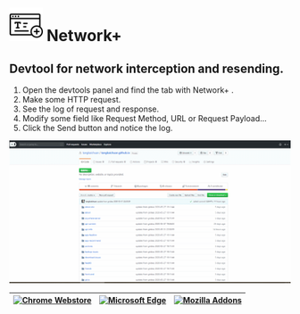 # <img src="assets/icon.svg" height="60px"></img> Network+

## Devtool for network interception and resending.
 
1. Open the devtools panel and find the tab with Network+ .
2. Make some HTTP request.
3. See the log of request and response.
4. Modify some field like Request Method, URL or Request Payload...
5. Click the Send button and notice the log.

![screen_recording](assets/screen_recording.gif)


[<img alt="Chrome Webstore" src="https://raw.githubusercontent.com/GoogleChrome/webstore-docs/master/images/ChromeWebStore_BadgeWBorder_v2_206x58.png" height="45" />](https://chrome.google.com/webstore/detail/network%2B/nfeeojenagochlldompjclkogikjlhlf) | [<img alt="Microsoft Edge" src="https://developer.microsoft.com/en-us/store/badges/images/English_get-it-from-MS.png" height="45" />](https://microsoftedge.microsoft.com/addons/detail/egffgfkehfhpgdbbghodemkigancefap) | [![Mozilla Addons](https://addons.cdn.mozilla.net/static/img/addons-buttons/AMO-button_2.png)](https://addons.mozilla.org/firefox/addon/networkplus/)
|---|-----|---|
